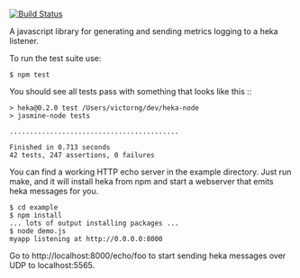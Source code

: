 [![Build Status](https://secure.travis-ci.org/mozilla-services/heka-node.png)](http://travis-ci.org/mozilla-services/heka-node)

A javascript library for generating and sending metrics logging to a heka listener.

To run the test suite use:

    $ npm test

You should see all tests pass with something that looks like this ::

    > heka@0.2.0 test /Users/victorng/dev/heka-node
    > jasmine-node tests

    ..........................................

    Finished in 0.713 seconds
    42 tests, 247 assertions, 0 failures


You can find a working HTTP echo server in the example directory.
Just run make, and it will install heka from npm and start a webserver
that emits heka messages for you.

    $ cd example 
    $ npm install
    ... lots of output installing packages ...
    $ node demo.js
    myapp listening at http://0.0.0.0:8000

Go to http://localhost:8000/echo/foo to start sending heka messages
over UDP to localhost:5565.
